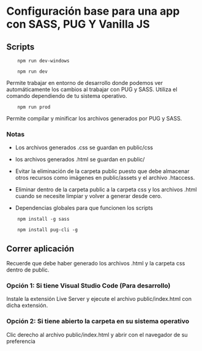 # Configuración base para una app con SASS, PUG Y Vanilla JS

## Scripts
```
    npm run dev-windows
```
```
    npm run dev
```

Permite trabajar en entorno de desarrollo donde podemos ver automáticamente los cambios al trabajar con PUG y SASS. Utiliza el comando dependiendo de tu sistema operativo.

```
    npm run prod
```
Permite compilar y minificar los archivos generados por PUG y SASS.

### Notas

* Los archivos generados .css se guardan en public/css
* los archivos generados .html se guardan en public/
* Evitar la eliminación de la carpeta public puesto que debe almacenar otros recursos como imágenes en public/assets y el archivo .htaccess.
* Eliminar dentro de la carpeta public a la carpeta css y los archivos .html cuando se necesite limpiar y volver a generar desde cero.

* Dependencias globales para que funcionen los scripts

```
    npm install -g sass

    npm install pug-cli -g
```
## Correr aplicación

Recuerde que debe haber generado los archivos .html y la carpeta css dentro de public.

### Opción 1: Si tiene Visual Studio Code (Para desarrollo)

Instale la extensión Live Server y ejecute el archivo public/index.html con dicha extensión.

### Opción 2: Si tiene abierto la carpeta en su sistema operativo

Clic derecho al archivo public/index.html y abrir con el navegador de su preferencia

